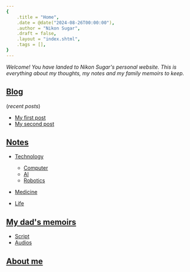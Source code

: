 ```yaml
---
{
    .title = "Home",
    .date = @date("2024-08-26T00:00:00"),
    .author = "Nikon Sugar",
    .draft = false,
    .layout = "index.shtml",
    .tags = [],
}  
--- 
```


*Welcome! You have landed to Nikon Sugar's personal website. This is everything about my thoughts, my notes and my family memoirs to keep.*

<!-- # Contents -->
## [Blog](/posts)
(*recent posts*)
- [My first post](/posts/my-first-post)
- [My second post](/posts/my-second-post)

## [Notes](/notes)

- [Technology](/notes/tech)
  + [Computer](/notes/tech/computer)
  + [AI](/notes/tech/AI)
  + [Robotics](/notes/tech/robotics)

- [Medicine](/notes/med)

- [Life](/notes/life)

## [My dad's memoirs](/my-dad-memoirs)
- [Script](/my-dad-memoirs/script)
- [Audios](/my-dad-memoirs/audios)

## [About me](/about)


